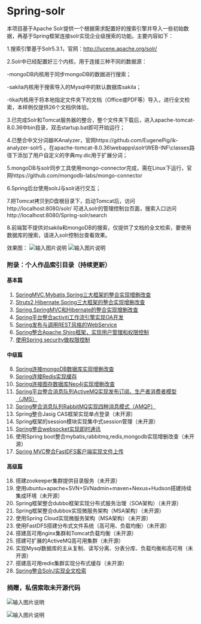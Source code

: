 # Spring-solr
本项目基于Apache Solr提供一个根据需求配置好的搜索引擎并导入一些初始数据，再基于Spring框架连接solr实现企业级搜索的功能。主要内容如下：

1.搜索引擎基于Solr5.3.1，官网：http://lucene.apache.org/solr/

2.Solr中已经配置好三个内核，用于连接三种不同的数据源：

  -mongoDB内核用于同步mongoDB的数据进行搜索；
  
  -sakila内核用于搜索导入的Mysql中的默认数据库sakila；
  
  -tika内核用于将本地指定文件夹下的文档（Office或PDF等）导入，进行全文检索，本样例仅提供26个文档供体验。
  
3.已完成Solr和Tomcat服务器的整合，整个文件夹下载后，进入apache-tomcat-8.0.36中bin目录，双击startup.bat即可开始运行；

4.已整合中文分词器IKAnalyzer，官网https://github.com/EugenePig/ik-analyzer-solr5 。在apache-tomcat-8.0.36\webapps\solr\WEB-INF\classes路径下添加了用户自定义的字典my.dic用于扩展分词；

5.mongoDB与solr同步工具使用mongo-connector完成，需在Linux下运行，官网https://github.com/mongodb-labs/mongo-connector

6.Spring后台使用solrJ与solr进行交互；

7.把Tomcat拷贝到D盘根目录下，启动Tomcat后，访问http://localhost:8080/solr/  可进入solr的管理控制台页面，搜索入口访问http://localhost:8080/Spring-solr/search

8.前端暂不提供对sakila和mongoDB的搜索，仅提供了文档的全文检索，要使用数据库的搜索，请进入solr控制台查看效果。

效果图：
 ![输入图片说明](http://git.oschina.net/uploads/images/2016/1116/080927_551753d6_1110335.png "在这里输入图片标题")
![输入图片说明](http://git.oschina.net/uploads/images/2016/1116/080940_39753846_1110335.jpeg "在这里输入图片标题")

### 附录：个人作品索引目录（持续更新）

#### 基本篇

1. [SpringMVC,Mybatis,Spring三大框架的整合实现增删改查](https://gitee.com/shenzhanwang/SSM)
2. [Struts2,Hibernate,Spring三大框架的整合实现增删改查](https://gitee.com/shenzhanwang/S2SH)
3. [Spring,SpringMVC和Hibernate的整合实现增删改查](https://gitee.com/shenzhanwang/SSH)
4. [Spring平台整合activiti工作流引擎实现OA开发](https://gitee.com/shenzhanwang/Spring-activiti)
5. [Spring发布与调用REST风格的WebService](https://gitee.com/shenzhanwang/Spring-REST)
6. [Spring整合Apache Shiro框架，实现用户管理和权限控制](https://gitee.com/shenzhanwang/Spring-shiro)
7. [使用Spring security做权限控制](https://gitee.com/shenzhanwang/spring-security-demo)

#### 中级篇

8. [Spring连接mongoDB数据库实现增删改查](https://gitee.com/shenzhanwang/Spring-mongoDB)
9. [Spring连接Redis实现缓存](https://gitee.com/shenzhanwang/Spring-redis)
10. [Spring连接图存数据库Neo4j实现增删改查](https://gitee.com/shenzhanwang/Spring-neo4j)
11. [Spring平台整合消息队列ActiveMQ实现发布订阅、生产者消费者模型（JMS）](https://gitee.com/shenzhanwang/Spring-activeMQ)
12. [Spring整合消息队列RabbitMQ实现四种消息模式（AMQP）](https://gitee.com/shenzhanwang/Spring-rabbitMQ)
13. Spring整合Jasig CAS框架实现单点登录（未开源）
14. Spring框架的session模块实现集中式session管理（未开源）
15. [Spring整合websocket实现即时通讯](https://gitee.com/shenzhanwang/Spring-websocket)
16. 使用Spring boot整合mybatis,rabbitmq,redis,mongodb实现增删改查（未开源）
17. [Spring MVC整合FastDFS客户端实现文件上传](https://gitee.com/shenzhanwang/Spring-fastdfs)

#### 高级篇

18. 搭建zookeeper集群提供目录服务（未开源）
19. 使用ubuntu+apache+SVN+SVNadmin+maven+Nexus+Hudson搭建持续集成环境（未开源）
20. Spring框架整合dubbo框架实现分布式服务治理（SOA架构）（未开源）
21. Spring框架整合dubbox实现微服务架构（MSA架构）（未开源）
22. 使用Spring Cloud实现微服务架构（MSA架构）（未开源）
23. 使用FastDFS搭建分布式文件系统（高可用、负载均衡）（未开源）
24. 搭建高可用nginx集群和Tomcat负载均衡（未开源）
25. 搭建可扩展的ActiveMQ高可用集群（未开源）
26. 实现Mysql数据库的主从复制、读写分离、分表分库、负载均衡和高可用（未开源）
27. 搭建高可用redis集群实现分布式缓存（未开源）
28. [Spring整合SolrJ实现全文检索](https://gitee.com/shenzhanwang/Spring-solr)

### 捐赠，私信索取未开源代码
![输入图片说明](https://gitee.com/uploads/images/2017/1217/145453_b639d3db_1110335.png "mm_facetoface_collect_qrcode_1513493342741.png")

![输入图片说明](https://gitee.com/uploads/images/2017/1217/145502_2d4fe513_1110335.jpeg "1513493369523.jpg")
